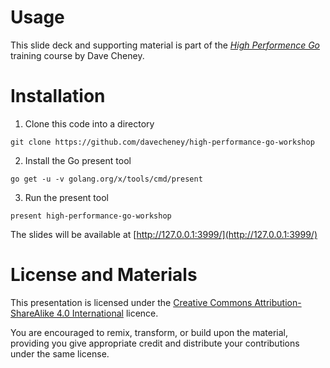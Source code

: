 # Usage

This slide deck and supporting material is part of the [_High Performence Go_](http://dave.cheney.net/training) training course by Dave Cheney.

# Installation

1. Clone this code into a directory
 ```
 git clone https://github.com/davecheney/high-performance-go-workshop
 ```

2. Install the Go present tool
 ```
 go get -u -v golang.org/x/tools/cmd/present
 ```

3. Run the present tool
 ```
 present high-performance-go-workshop
 ```

The slides will be available at [http://127.0.0.1:3999/](http://127.0.0.1:3999/)

# License and Materials

This presentation is licensed under the [Creative Commons Attribution-ShareAlike 4.0 International](https://creativecommons.org/licenses/by-sa/4.0/) licence.

You are encouraged to remix, transform, or build upon the material, providing you give appropriate credit and distribute your contributions under the same license.

